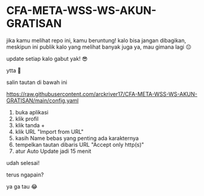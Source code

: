 # CFA-META-WSS-WS-AKUN-GRATISAN
jika kamu melihat repo ini, kamu beruntung!
kalo bisa jangan dibagikan, meskipun ini publik
kalo yang melihat banyak juga ya, mau gimana lagi 😐

update setiap kalo gabut yak! 😎

ytta 🤡

salin tautan di bawah ini

https://raw.githubusercontent.com/arckriver17/CFA-META-WSS-WS-AKUN-GRATISAN/main/config.yaml

1. buka aplikasi
2. klik profil
3. klik tanda +
4. klik URL "Import from URL"
5. kasih Name bebas yang penting ada karakternya
6. tempelkan tautan dibaris URL "Accept only http(s)"
7. atur Auto Update jadi 15 menit

udah selesai!

terus ngapain?

ya ga tau 😂

